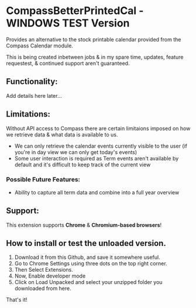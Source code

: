 # CompassBetterPrintedCal - WINDOWS TEST Version
Provides an alternative to the stock printable calendar provided from the Compass Calendar module.

This is being created inbetween jobs & in my spare time, updates, feature requestest, & continued support aren't guaranteed.

## Functionality:
Add details here later...

## Limitations:
Without API access to Compass there are certain limitaions imposed on how we retrieve data & what data is available to us.
- We can only retrieve the calendar events currently visible to the user (if you're in day view we can only get today's events)
- Some user interaction is required as Term events aren't available by default and it's difficult to keep track of the current view

### Possible Future Features:
- Ability to capture all term data and combine into a full year overview

## Support:
This extension supports **Chrome** & **Chromium-based browsers**!

## How to install or test the unloaded version.

1. Download it from this Github, and save it somewhere useful.
2. Go to Chrome Settings using three dots on the top right corner.
3. Then Select Extensions.
4. Now, Enable developer mode
5. Click on Load Unpacked and select your unzipped folder you downloaded from here.

That's it!
